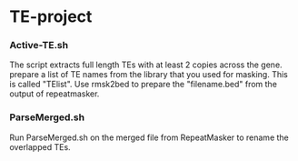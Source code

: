 # TE-project
### Active-TE.sh
The script extracts full length TEs with at least 2 copies across the gene.
prepare a list of TE names from the library that you used for masking. This is called "TElist".
Use rmsk2bed to prepare the "filename.bed" from the output of repeatmasker.
### ParseMerged.sh
Run ParseMerged.sh on the merged file from RepeatMasker to rename the overlapped TEs.
